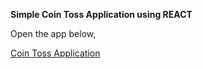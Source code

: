 **Simple Coin Toss Application using REACT**

Open the app below,

[Coin Toss Application](https://ajayaravind-git.github.io/CoinToss-Application/ "Coin Toss Application")
